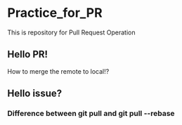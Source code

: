 # Practice_for_PR
This is repository for Pull Request Operation
## Hello PR!
How to merge the remote to local!?
## Hello issue?

### Difference between git pull and git pull --rebase
